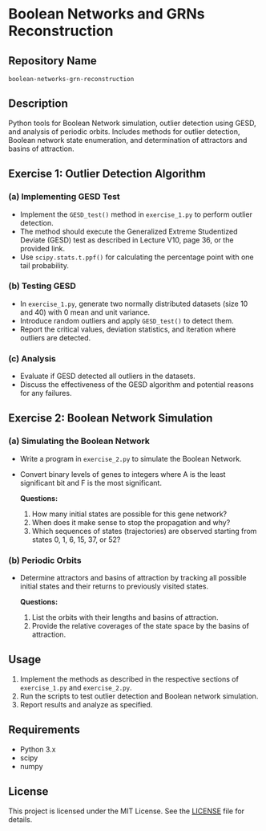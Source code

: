 # Boolean Networks and GRNs Reconstruction

## Repository Name

`boolean-networks-grn-reconstruction`

## Description

Python tools for Boolean Network simulation, outlier detection using GESD, and analysis of periodic orbits. Includes methods for outlier detection, Boolean network state enumeration, and determination of attractors and basins of attraction.

## Exercise 1: Outlier Detection Algorithm

### (a) Implementing GESD Test

- Implement the `GESD_test()` method in `exercise_1.py` to perform outlier detection.
- The method should execute the Generalized Extreme Studentized Deviate (GESD) test as described in Lecture V10, page 36, or the provided link.
- Use `scipy.stats.t.ppf()` for calculating the percentage point with one tail probability.

### (b) Testing GESD

- In `exercise_1.py`, generate two normally distributed datasets (size 10 and 40) with 0 mean and unit variance.
- Introduce random outliers and apply `GESD_test()` to detect them.
- Report the critical values, deviation statistics, and iteration where outliers are detected.

### (c) Analysis

- Evaluate if GESD detected all outliers in the datasets.
- Discuss the effectiveness of the GESD algorithm and potential reasons for any failures.

## Exercise 2: Boolean Network Simulation

### (a) Simulating the Boolean Network

- Write a program in `exercise_2.py` to simulate the Boolean Network.
- Convert binary levels of genes to integers where A is the least significant bit and F is the most significant.
  
  **Questions:**
  
  1. How many initial states are possible for this gene network?
  2. When does it make sense to stop the propagation and why?
  3. Which sequences of states (trajectories) are observed starting from states 0, 1, 6, 15, 37, or 52?

### (b) Periodic Orbits

- Determine attractors and basins of attraction by tracking all possible initial states and their returns to previously visited states.

  **Questions:**
  
  1. List the orbits with their lengths and basins of attraction.
  2. Provide the relative coverages of the state space by the basins of attraction.

## Usage

1. Implement the methods as described in the respective sections of `exercise_1.py` and `exercise_2.py`.
2. Run the scripts to test outlier detection and Boolean network simulation.
3. Report results and analyze as specified.

## Requirements

- Python 3.x
- scipy
- numpy

## License

This project is licensed under the MIT License. See the [LICENSE](LICENSE) file for details.
